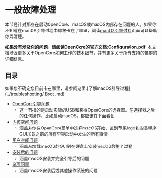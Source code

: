# 一般故障处理

本节是针对那些在启动OpenCore、macOS或macOS内部存在问题的人。如果你不知道在macOS引导过程中你被卡在了哪里，阅读[macOS引导过程](../troubleshooting/boot.md)页面可以帮助你弄清楚。

**如果没有涉及你的问题，请阅读OpenCore的官方文档:[Configuration.pdf](https://github.com/acidanthera/OpenCorePkg/blob/master/Docs/Configuration.pdf)**. 本文档涉及更多关于OpenCore如何工作的技术细节，并有更多关于所有支持的怪癖的详细信息。

## 目录

如果您不确定您目前卡在哪里，请参阅这里:[了解macOS引导过程](../troubleshooting/ Boot .md)

* [OpenCore引导问题](./extended/opencore-issues.md)
  * 这一节指的是启动实际的USB和获得OpenCore的选择器。在选择器之后的任何操作，比如启动macOS，都应该在下面看到
* [内核空间问题](./extended/kernel-issues.md)
  * 涵盖从你在OpenCore菜单中选择macOS开始，直到苹果logo和安装程序GUI加载之前的所有早期启动中发生的所有事情
* [用户空间问题](./extended/userspace-issues.md)
  * 涵盖从加载macOS的GUI到在硬盘上安装macOS的整个过程
* [安装后的问题](./extended/post-issues.md)
  * 涵盖macOS安装并完全引导后的问题
* [杂项问题](./extended/misc-issues.md)
  * 涵盖macOS安装后或其他操作系统的问题

